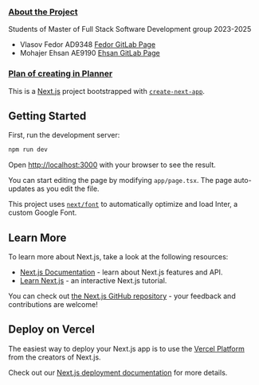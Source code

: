### [About the Project](ABOUT.md)

Students of Master of Full Stack Software Development group 2023-2025

- Vlasov Fedor AD9348 [Fedor GitLab Page](https://gitlab.labranet.jamk.fi/AD9348)
- Mohajer Ehsan AE9190 [Ehsan GitLab Page](https://gitlab.labranet.jamk.fi/AE9190)

### [Plan of creating in Planner](https://tasks.office.com/jamkstudent.onmicrosoft.com/Home/PlanViews/OxCI0Eba2UO6C95STwbrc5YAClH5?Type=PlanLink&Channel=Link&CreatedTime=638455683199890000)

This is a [Next.js](https://nextjs.org/) project bootstrapped with [`create-next-app`](https://github.com/vercel/next.js/tree/canary/packages/create-next-app).

## Getting Started

First, run the development server:

```bash
npm run dev
```

Open [http://localhost:3000](http://localhost:3000) with your browser to see the result.

You can start editing the page by modifying `app/page.tsx`. The page auto-updates as you edit the file.

This project uses [`next/font`](https://nextjs.org/docs/basic-features/font-optimization) to automatically optimize and load Inter, a custom Google Font.

## Learn More

To learn more about Next.js, take a look at the following resources:

- [Next.js Documentation](https://nextjs.org/docs) - learn about Next.js features and API.
- [Learn Next.js](https://nextjs.org/learn) - an interactive Next.js tutorial.

You can check out [the Next.js GitHub repository](https://github.com/vercel/next.js/) - your feedback and contributions are welcome!

## Deploy on Vercel

The easiest way to deploy your Next.js app is to use the [Vercel Platform](https://vercel.com/new?utm_medium=default-template&filter=next.js&utm_source=create-next-app&utm_campaign=create-next-app-readme) from the creators of Next.js.

Check out our [Next.js deployment documentation](https://nextjs.org/docs/deployment) for more details.
